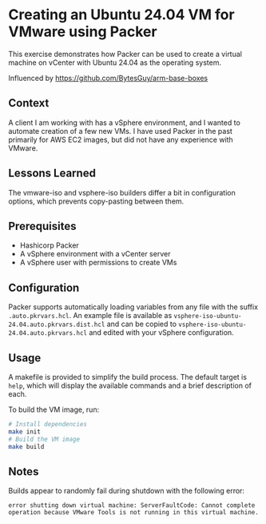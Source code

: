 # Creating an Ubuntu 24.04 VM for VMware using Packer

This exercise demonstrates how Packer can be used to create a virtual
machine on vCenter with Ubuntu 24.04 as the operating system.

Influenced by <https://github.com/BytesGuy/arm-base-boxes>

## Context

A client I am working with has a vSphere environment, and I wanted to
automate creation of a few new VMs. I have used Packer in the past
primarily for AWS EC2 images, but did not have any experience with
VMware.

## Lessons Learned

The vmware-iso and vsphere-iso builders differ a bit in configuration
options, which prevents copy-pasting between them.

## Prerequisites

- Hashicorp Packer
- A vSphere environment with a vCenter server
- A vSphere user with permissions to create VMs

## Configuration

Packer supports automatically loading variables from any file with the
suffix `.auto.pkrvars.hcl`. An example file is available as
`vsphere-iso-ubuntu-24.04.auto.pkrvars.dist.hcl` and can be copied to
`vsphere-iso-ubuntu-24.04.auto.pkrvars.hcl` and edited with your
vSphere configuration.

## Usage

A makefile is provided to simplify the build process. The default
target is `help`, which will display the available commands and a brief
description of each.

To build the VM image, run:

```bash
# Install dependencies
make init
# Build the VM image
make build
```

## Notes

Builds appear to randomly fail during shutdown with the following error:

```plaintext
error shutting down virtual machine: ServerFaultCode: Cannot complete
operation because VMware Tools is not running in this virtual machine.
```

